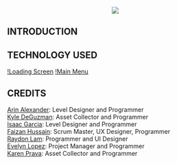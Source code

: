 <p align="center">
  <img src="https://github.com/faizan12123/Climate-Saver/blob/main/README/LOGO-VERSION5.png"/>
</p>  

## INTRODUCTION  

## TECHNOLOGY USED
[!Loading Screen](https://github.com/faizan12123/Climate-Saver/blob/feature-main-menu/README/screenshot-loadingscene-version1-fs.png)
[!Main Menu](https://github.com/faizan12123/Climate-Saver/blob/feature-main-menu/README/screenshot-mainmenu-version2-fs.png)

## CREDITS

[Arin Alexander](https://github.com/arialexa9): Level Designer and Programmer  
[Kyle DeGuzman](https://github.com/kyledeguzmanx): Asset Collector and Programmer  
[Isaac Garcia](https://github.com/isaacmg00): Level Designer and Programmer  
[Faizan Hussain](https://github.com/faizan12123): Scrum Master, UX Designer, Programmer  
[Raydon Lam](https://github.com/itzraytothedon): Programmer and UI Designer  
[Evelyn Lopez](https://github.com/eve-19): Project Manager and Programmer  
[Karen Prava](https://github.com/karenprava): Asset Collector and Programmer  

